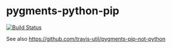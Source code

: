 # pygments-python-pip

[![Build Status](https://travis-ci.org/travis-util/pygments-python-pip.svg?branch=master)](https://travis-ci.org/travis-util/pygments-python-pip)

See also https://github.com/travis-util/pygments-pip-not-python
